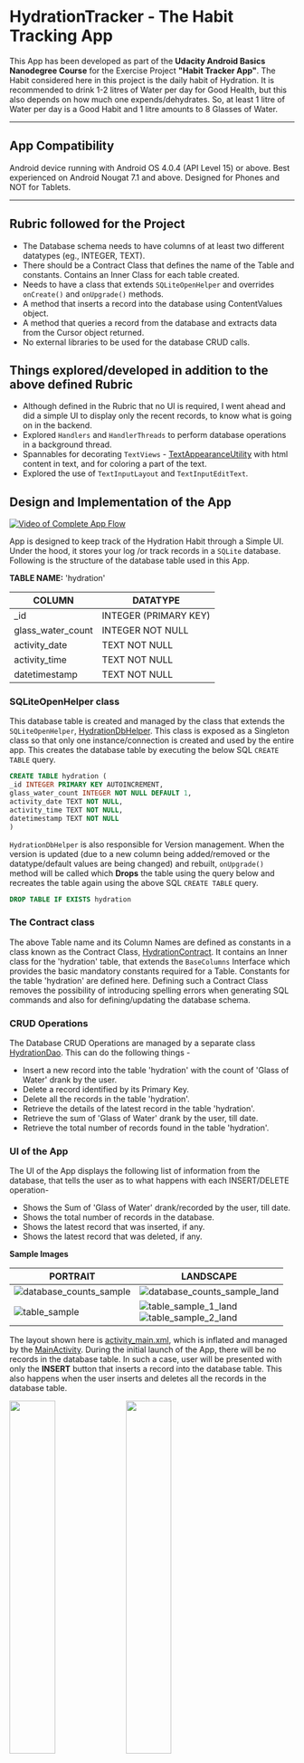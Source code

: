 # HydrationTracker - The Habit Tracking App

This App has been developed as part of the **Udacity Android Basics Nanodegree Course** for the Exercise Project **"Habit Tracker App"**. The Habit considered here in this project is the daily habit of Hydration. It is recommended to drink 1-2 litres of Water per day for Good Health, but this also depends on how much one expends/dehydrates. So, at least 1 litre of Water per day is a Good Habit and 1 litre amounts to 8 Glasses of Water.

---

## App Compatibility

Android device running with Android OS 4.0.4 (API Level 15) or above. Best experienced on Android Nougat 7.1 and above. Designed for Phones and NOT for Tablets.

---

## Rubric followed for the Project

* The Database schema needs to have columns of at least two different datatypes (eg., INTEGER, TEXT). 
* There should be a Contract Class that defines the name of the Table and constants. Contains an Inner Class for each table created.
* Needs to have a class that extends `SQLiteOpenHelper` and overrides `onCreate()` and `onUpgrade()` methods.
* A method that inserts a record into the database using ContentValues object.
* A method that queries a record from the database and extracts data from the Cursor object returned.
* No external libraries to be used for the database CRUD calls.

## Things explored/developed in addition to the above defined Rubric

* Although defined in the Rubric that no UI is required, I went ahead and did a simple UI to display only the recent records, to know what is going on in the backend.
* Explored `Handlers` and `HandlerThreads` to perform database operations in a background thread.
* Spannables for decorating `TextViews` - [TextAppearanceUtility](/app/src/main/java/com/example/kaushiknsanji/hydrationtrackerdemo/utils/TextAppearanceUtility.java) with html content in text, and for coloring a part of the text.
* Explored the use of `TextInputLayout` and `TextInputEditText`.

## Design and Implementation of the App

<!-- Video of the App -->
[![Video of Complete App Flow](https://i.ytimg.com/vi/x1TKTl9uhRE/maxresdefault.jpg)](https://youtu.be/x1TKTl9uhRE)

App is designed to keep track of the Hydration Habit through a Simple UI. Under the hood, it stores your log /or track records in a `SQLite` database. Following is the structure of the database table used in this App.

**TABLE NAME:** 'hydration'

|COLUMN|DATATYPE|
|---|---|
|_id|INTEGER (PRIMARY KEY)|
|glass_water_count|INTEGER NOT NULL|
|activity_date|TEXT NOT NULL|
|activity_time|TEXT NOT NULL|
|datetimestamp|TEXT NOT NULL|

### SQLiteOpenHelper class

This database table is created and managed by the class that extends the `SQLiteOpenHelper`, [HydrationDbHelper](/app/src/main/java/com/example/kaushiknsanji/hydrationtrackerdemo/data/HydrationDbHelper.java). This class is exposed as a Singleton class so that only one instance/connection is created and used by the entire app. This creates the database table by executing the below SQL `CREATE TABLE` query.

```sql
CREATE TABLE hydration (
_id INTEGER PRIMARY KEY AUTOINCREMENT,
glass_water_count INTEGER NOT NULL DEFAULT 1,
activity_date TEXT NOT NULL,
activity_time TEXT NOT NULL,
datetimestamp TEXT NOT NULL
)
```

`HydrationDbHelper` is also responsible for Version management. When the version is updated (due to a new column being added/removed or the datatype/default values are being changed) and rebuilt, `onUpgrade()` method will be called which **Drops** the table using the query below and recreates the table again using the above SQL `CREATE TABLE` query.

```sql
DROP TABLE IF EXISTS hydration
```

### The Contract class

The above Table name and its Column Names are defined as constants in a class known as the Contract Class, [HydrationContract](/app/src/main/java/com/example/kaushiknsanji/hydrationtrackerdemo/data/HydrationContract.java). It contains an Inner class for the 'hydration' table, that extends the `BaseColumns` Interface which provides the basic mandatory constants required for a Table. Constants for the table 'hydration' are defined here. Defining such a Contract Class removes the possibility of introducing spelling errors when generating SQL commands and also for defining/updating the database schema.

### CRUD Operations

The Database CRUD Operations are managed by a separate class [HydrationDao](/app/src/main/java/com/example/kaushiknsanji/hydrationtrackerdemo/data/HydrationDao.java). This can do the following things -
* Insert a new record into the table 'hydration' with the count of 'Glass of Water' drank by the user.
* Delete a record identified by its Primary Key.
* Delete all the records in the table 'hydration'.
* Retrieve the details of the latest record in the table 'hydration'.
* Retrieve the sum of 'Glass of Water' drank by the user, till date.
* Retrieve the total number of records found in the table 'hydration'.

### UI of the App

The UI of the App displays the following list of information from the database, that tells the user as to what happens with each INSERT/DELETE operation-
* Shows the Sum of 'Glass of Water' drank/recorded by the user, till date.
* Shows the total number of records in the database.
* Shows the latest record that was inserted, if any.
* Shows the latest record that was deleted, if any.

<!-- Image for Database Counts -->
**Sample Images**

|PORTRAIT|LANDSCAPE|
|---|---|
|![database_counts_sample](https://user-images.githubusercontent.com/26028981/39393152-7882a7ee-4adf-11e8-844a-50939858f37a.png)|![database_counts_sample_land](https://user-images.githubusercontent.com/26028981/39393153-7abe071a-4adf-11e8-84f3-cd4f87503dc1.png)|
|![table_sample](https://user-images.githubusercontent.com/26028981/39393156-828d2886-4adf-11e8-8239-02ce2357afd8.png)|![table_sample_1_land](https://user-images.githubusercontent.com/26028981/39393157-846728f0-4adf-11e8-84d7-4c8602c0a23c.png)<br/>![table_sample_2_land](https://user-images.githubusercontent.com/26028981/39393158-85897562-4adf-11e8-981e-daab09ec2966.png)|

The layout shown here is [activity_main.xml](/app/src/main/res/layout/activity_main.xml), which is inflated and managed by the [MainActivity](/app/src/main/java/com/example/kaushiknsanji/hydrationtrackerdemo/MainActivity.java). During the initial launch of the App, there will be no records in the database table. In such a case, user will be presented with only the **INSERT** button that inserts a record into the database table. This also happens when the user inserts and deletes all the records in the database table.

<!-- Image for the initial launch -->
<img src="https://user-images.githubusercontent.com/26028981/39393159-8a1b2378-4adf-11e8-90d0-13988e8554e5.png" width="40%" />  <img src="https://user-images.githubusercontent.com/26028981/39393160-8c020a94-4adf-11e8-95fb-e0bb12a320b6.png" width="40%" />

All database CRUD operations are carried out in a background thread initiated by a `HandlerThread` with Background Thread Priority. When inserting a record into the database table using the **INSERT** Button, one needs to input the number of 'Glass of Water' drank, in the EditText above it, to record the same in database. Failing to do so, will show an Error message just below the EditText input. 

<!-- Image for empty input error -->
<!-- GIF for the INSERT Operation -->
<img src="https://user-images.githubusercontent.com/26028981/39393161-8f52c4e0-4adf-11e8-9538-e85469294314.png" width="40%" />  <img src="https://user-images.githubusercontent.com/26028981/39393164-98bf5a66-4adf-11e8-8d04-471be5ab5685.gif"/>

The `EditText` is framed using the `TextInputLayout` wrapper on `TextInputEditText`. `TextInputLayout` has been used to show the hint as a floating label when the user starts to type in the value. When the record is inserted successfully, the record details are reflected in the **Last Record Inserted** Column of the UI Table along with the updated values for the "total records" in Database and "Glass of Water" drank. The valid values for the input ranges from 1 to 3(inclusive). Any other number being input will not be accepted by the `TextInputEditText`.

Once a record is inserted into the database table, **DELETE** and **CLEAR** database actions buttons are revealed. The visibility of these buttons are controlled using the ConstraintLayout `Groups`. When there are no records in the database, these will be hidden again.

User can delete the latest record by clicking on the **DELETE** button. Once the latest record is deleted successfully, the details of the record deleted will appear in the **Last Record Deleted** Column of the UI Table. Corresponding decrease in the values for "total records" in Database and "Glass of Water" drank are updated as well.

<!-- GIF for the DELETE Operation -->
![delete_operation](https://user-images.githubusercontent.com/26028981/39393168-9c2e1444-4adf-11e8-965d-9038b0cc61f6.gif)

User can also delete all the records in the database table by just clicking on the **CLEAR** button. This will bring the UI of the App to its initial state, the state when there were no records in the database. 

<!-- GIF for the CLEAR Operation -->
![clear_operation](https://user-images.githubusercontent.com/26028981/39393169-a0ebf3d4-4adf-11e8-8a49-487a58223b81.gif)

The Key of the record, that is, for the column `_id` of the database table continues to auto-increment from its last value. So for any new inserts after clearing all the records from the database table, will have the value of the `_id` incremented from the value used for the previous record. **CLEAR** button will only reset the UI after deleting all the records in the database table and will NOT reset the database key. This is the inherent nature of database table keys.

Apart from the above, the UI also displays an intuitive icon for the Water cup. Water Cup is initially grey/empty when there are no records logged for the "Glass of Water" drank. When there are records, Water cup changes to a colored/filled Water Cup to indicate that the user has logged his/her hydration counts.

<!-- Image for empty cup -->
<!-- Image for filled cup -->
|Empty Water Cup|Filled Water Cup|
|---|---|
|![initial_launch_1](https://user-images.githubusercontent.com/26028981/39393159-8a1b2378-4adf-11e8-90d0-13988e8554e5.png)|![database_counts_sample](https://user-images.githubusercontent.com/26028981/39393152-7882a7ee-4adf-11e8-844a-50939858f37a.png)|

### The About Page

This can be viewed by going into the Overflow menu item **"About"** of the `MainActivity`. This page describes in brief about the app, and has links to my bio and the course details hosted by Udacity. This is shown by the activity [AboutActivity](/app/src/main/java/com/example/kaushiknsanji/hydrationtrackerdemo/AboutActivity.java) that inflates the layout [activity_about.xml](/app/src/main/res/layout/activity_about.xml).

<!-- Image for About page -->
<img src="https://user-images.githubusercontent.com/26028981/39393171-abba6872-4adf-11e8-8d1d-67d9260840c4.png" width="40%" />  <img src="https://user-images.githubusercontent.com/26028981/39393172-ad2d4a4e-4adf-11e8-98c8-eada3fbb931b.png" width="40%" />

## Icon credits

Water cup icons used are made by <a href="http://www.freepik.com" title="Freepik">Freepik</a> from <a href="https://www.flaticon.com/" title="Flaticon">www.flaticon.com</a> is licensed by <a href="http://creativecommons.org/licenses/by/3.0/" title="Creative Commons BY 3.0" target="_blank">CC 3.0 BY</a>

## Review from the Reviewer (Udacity)

![review](https://user-images.githubusercontent.com/26028981/39418686-64334aaa-4c79-11e8-910f-2d4e5d0b6c92.PNG)


